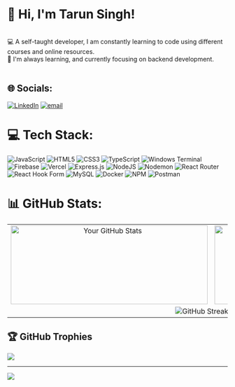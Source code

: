 
# 👋 Hi, I'm Tarun Singh!
<br>💻 A self-taught developer, I am constantly learning to code using different courses and online resources.<br>🌱 I'm always learning, and currently focusing on backend development.<br><br>


## 🌐 Socials:
[![LinkedIn](https://img.shields.io/badge/LinkedIn-%230077B5.svg?logo=linkedin&logoColor=white)](https://linkedin.com/in/https://www.linkedin.com/in/tarun-kumar-singh-b939972a2/) [![email](https://img.shields.io/badge/Email-D14836?logo=gmail&logoColor=white)](mailto:tarun.singh.7803@gmail.com) 

# 💻 Tech Stack:
![JavaScript](https://img.shields.io/badge/javascript-%23323330.svg?style=for-the-badge&logo=javascript&logoColor=%23F7DF1E) ![HTML5](https://img.shields.io/badge/html5-%23E34F26.svg?style=for-the-badge&logo=html5&logoColor=white) ![CSS3](https://img.shields.io/badge/css3-%231572B6.svg?style=for-the-badge&logo=css3&logoColor=white) ![TypeScript](https://img.shields.io/badge/typescript-%23007ACC.svg?style=for-the-badge&logo=typescript&logoColor=white) ![Windows Terminal](https://img.shields.io/badge/Windows%20Terminal-%234D4D4D.svg?style=for-the-badge&logo=windows-terminal&logoColor=white) ![Firebase](https://img.shields.io/badge/firebase-%23039BE5.svg?style=for-the-badge&logo=firebase) ![Vercel](https://img.shields.io/badge/vercel-%23000000.svg?style=for-the-badge&logo=vercel&logoColor=white) ![Express.js](https://img.shields.io/badge/express.js-%23404d59.svg?style=for-the-badge&logo=express&logoColor=%2361DAFB) ![NodeJS](https://img.shields.io/badge/node.js-6DA55F?style=for-the-badge&logo=node.js&logoColor=white) ![Nodemon](https://img.shields.io/badge/NODEMON-%23323330.svg?style=for-the-badge&logo=nodemon&logoColor=%BBDEAD) ![React Router](https://img.shields.io/badge/React_Router-CA4245?style=for-the-badge&logo=react-router&logoColor=white) ![React Hook Form](https://img.shields.io/badge/React%20Hook%20Form-%23EC5990.svg?style=for-the-badge&logo=reacthookform&logoColor=white) ![MySQL](https://img.shields.io/badge/mysql-4479A1.svg?style=for-the-badge&logo=mysql&logoColor=white) ![Docker](https://img.shields.io/badge/docker-%230db7ed.svg?style=for-the-badge&logo=docker&logoColor=white) ![NPM](https://img.shields.io/badge/NPM-%23CB3837.svg?style=for-the-badge&logo=npm&logoColor=white) ![Postman](https://img.shields.io/badge/Postman-FF6C37?style=for-the-badge&logo=postman&logoColor=white)
# 📊 GitHub Stats:
<div align="center">
  <table>
    <tr>
      <td width="50%" align="center">
        <img src="https://github-readme-stats.vercel.app/api?username=Tarunk0201&theme=dark&hide_border=false&include_all_commits=true&count_private=true" alt="Your GitHub Stats" width="450" height="180" />
      </td>
      <td width="50%" align="center">
        <img src="https://github-readme-stats.vercel.app/api/top-langs/?username=Tarunk0201&theme=dark&hide_border=false&include_all_commits=true&count_private=true&layout=compact" alt="Top Languages" width="450" height="180"/>
      </td>
    </tr>
    <tr>
      <td colspan="2" align="center">
        <img src="https://nirzak-streak-stats.vercel.app/?user=Tarunk0201&theme=dark&hide_border=false" alt="GitHub Streak Stats" />
      </td>
    </tr>
  </table>
</div>

## 🏆 GitHub Trophies
![](https://github-profile-trophy.vercel.app/?username=Tarunk0201&theme=radical&no-frame=false&no-bg=true&margin-w=4)

---
[![](https://visitcount.itsvg.in/api?id=Tarunk0201&icon=0&color=0)](https://visitcount.itsvg.in)

<!-- Proudly created with GPRM ( https://gprm.itsvg.in ) -->
